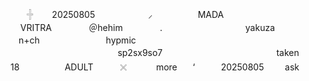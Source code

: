 ㅤᅟ𓏶  ㅤᅟ20250805ㅤ ㅤᅟㅤᅟ ㅤ⸝ㅤ   ㅤᅟㅤᅟ  MADA ㅤᅟㅤᅟㅤᅟㅤᅟ
ㅤᅟㅤᅟ ‌ ‌ ‌ ‌    VRITRA        ㅤᅟㅤᅟ  ＠hehim ㅤᅟㅤᅟ       .ㅤᅟㅤᅟㅤᅟ
ㅤㅤᅟᅟyakuzaㅤ ㅤ ㅤᅟㅤ ㅤn+chㅤ ㅤㅤ ㅤ ㅤㅤ ㅤhypmicㅤᅟㅤᅟ
ㅤᅟㅤᅟㅤᅟㅤᅟㅤᅟㅤᅟㅤᅟㅤᅟㅤᅟㅤᅟㅤᅟㅤᅟㅤᅟㅤᅟ
ㅤㅤᅟᅟsp2sx9so7ㅤㅤ ㅤㅤ ㅤ ㅤㅤ ㅤ ㅤ ㅤㅤ ㅤtaken
ᅟᅟ 18ㅤㅤㅤㅤ ㅤ ADULTㅤㅤ   ㅤ𓏴 
ᅟᅟ ㅤmore  ‌ㅤ ‌‘ ‌  ㅤㅤ 20250805
ᅟᅟ   ask

